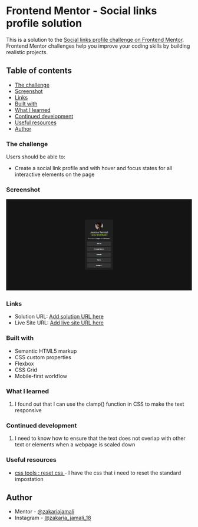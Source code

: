 # Frontend Mentor - Social links profile solution

This is a solution to the [Social links profile challenge on Frontend Mentor](https://www.frontendmentor.io/challenges/social-links-profile-UG32l9m6dQ). Frontend Mentor challenges help you improve your coding skills by building realistic projects. 

## Table of contents

  - [The challenge](#the-challenge)
  - [Screenshot](#screenshot)
  - [Links](#links)
  - [Built with](#built-with)
  - [What I learned](#what-i-learned)
  - [Continued development](#continued-development)
  - [Useful resources](#useful-resources)
  - [Author](#author)


### The challenge

Users should be able to:

- Create a social link profile and with hover and focus states for all interactive elements on the page

### Screenshot

![alt text](<src/assets/images/Screenshot 2024-07-26 155319.png>)

### Links

- Solution URL: [Add solution URL here](https://your-solution-url.com)
- Live Site URL: [Add live site URL here](https://your-live-site-url.com)


### Built with

- Semantic HTML5 markup
- CSS custom properties
- Flexbox
- CSS Grid
- Mobile-first workflow



### What I learned

1. I found out that I can use the clamp() function in CSS to make the text responsive



### Continued development

1. I need to know how to ensure that the text does not overlap with other text or elements when a webpage is scaled down



### Useful resources

- [css tools : reset css ](https://meyerweb.com/eric/tools/css/reset/) - I have the css that i need to reset the standard impostation 



## Author

-  Mentor - [@zakariajamali](https://www.frontendmentor.io/profile/ZakJam)
- Instagram - [@zakaria_jamali_18](https://www.instagram.com/zakaria_jamali_18/)

